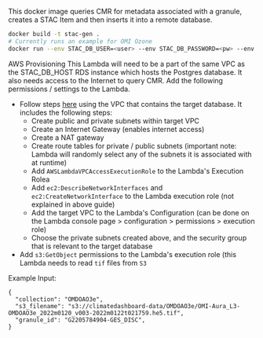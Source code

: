 This docker image queries CMR for metadata associated with a granule, creates a STAC Item and then inserts it into a remote database.

```bash
docker build -t stac-gen .
# Currently runs an example for OMI Ozone
docker run --env STAC_DB_USER=<user> --env STAC_DB_PASSWORD=<pw> --env STAC_DB_HOST=<host> stac-gen python -m handler
```

AWS Provisioning
This Lambda will need to be a part of the same VPC as the STAC_DB_HOST RDS instance which hosts the Postgres database. It also needs access to the Internet to query CMR. Add the following permissions / settings to the Lambda.
- Follow steps [here](https://aws.amazon.com/premiumsupport/knowledge-center/internet-access-lambda-function/) using the VPC that contains the target database. It includes the following steps:
  - Create public and private subnets within target VPC
  - Create an Internet Gateway (enables internet access)
  - Create a NAT gateway
  - Create route tables for private / public subnets (important note: Lambda will randomly select any of the subnets it is associated with at runtime)
  - Add `AWSLambdaVPCAccessExecutionRole` to the Lambda's Execution Rolea
  - Add `ec2:DescribeNetworkInterfaces` and `ec2:CreateNetworkInterface` to the Lambda execution role (not explained in above guide)
  - Add the target VPC to the Lambda's Configuration (can be done on the Lambda console page > configuration > permissions > execution role)
  - Choose the private subnets created above, and the security group that is relevant to the target database
- Add `s3:GetObject` permissions to the Lambda's execution role (this Lambda needs to read `tif` files from `S3`

Example Input:
```
{
  "collection": "OMDOAO3e",
  "s3_filename": "s3://climatedashboard-data/OMDOAO3e/OMI-Aura_L3-OMDOAO3e_2022m0120_v003-2022m0122t021759.he5.tif",
  "granule_id": "G2205784904-GES_DISC",
}
```
